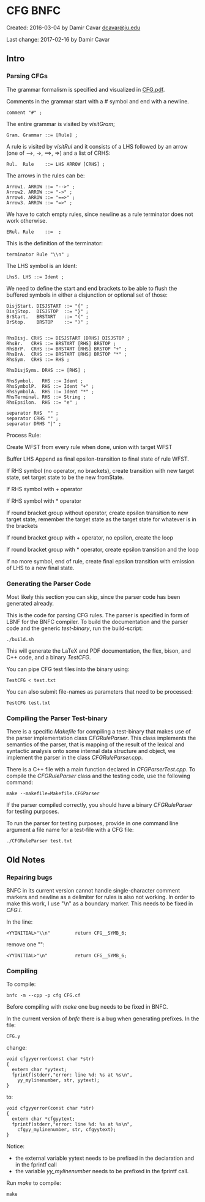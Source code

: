 # CFG BNFC

Created: 2016-03-04 by Damir Cavar <dcavar@iu.edu>

Last change: 2017-02-16 by Damir Cavar



## Intro


### Parsing CFGs

The grammar formalism is specified and visualized in [CFG.pdf](file://CFG.pdf).

Comments in the grammar start with a # symbol and end with a newline.

    comment "#" ;

The entire grammar is visited by *visitGram*;

    Gram. Grammar ::= [Rule] ;

A rule is visited by *visitRul* and it consists of a LHS followed by an arrow (one of -->, ->, ==>, =>) and a list of CRHS:

    Rul.  Rule    ::= LHS ARROW [CRHS] ;

The arrows in the rules can be:

    Arrow1. ARROW ::= "-->" ;
    Arrow2. ARROW ::= "->" ;
    Arrow4. ARROW ::= "==>" ;
    Arrow3. ARROW ::= "=>" ;

We have to catch empty rules, since newline as a rule terminator does not work otherwise.

    ERul. Rule    ::=  ;

This is the definition of the terminator:

    terminator Rule "\\n" ;

The LHS symbol is an Ident:

    LhsS. LHS ::= Ident ;

We need to define the start and end brackets to be able to flush the buffered symbols in either a disjunction or optional set of those:

    DisjStart. DISJSTART ::= "{" ;
    DisjStop.  DISJSTOP  ::= "}" ;
    BrStart.   BRSTART   ::= "(" ;
    BrStop.    BRSTOP    ::= ")" ;


    RhsDisj. CRHS ::= DISJSTART [DRHS] DISJSTOP ;
    RhsBr.   CRHS ::= BRSTART [RHS] BRSTOP ;
    RhsBrP.  CRHS ::= BRSTART [RHS] BRSTOP "+" ;
    RhsBrA.  CRHS ::= BRSTART [RHS] BRSTOP "*" ;
    RhsSym.  CRHS ::= RHS ;

    RhsDisjSyms. DRHS ::= [RHS] ;

    RhsSymbol.   RHS ::= Ident ;
    RhsSymbolP.  RHS ::= Ident "+" ;
    RhsSymbolA.  RHS ::= Ident "*" ;
    RhsTerminal. RHS ::= String ;
    RhsEpsilon.  RHS ::= "e" ;

    separator RHS  "" ;
    separator CRHS "" ;
    separator DRHS "|" ;



Process Rule:

Create WFST from every rule
when done, union with target WFST

Buffer LHS
Append as final epsilon-transition to final state of rule WFST.

If RHS symbol (no operator, no brackets), create transition with new target state, set target state to be the new fromState.

If RHS symbol with + operator

If RHS symbol with * operator

If round bracket group without operator, create epsilon transition to new target state, remember the target state as the target state for whatever is in the brackets

If round bracket group with + operator, no epsilon, create the loop

If round bracket group with * operator, create epsilon transition and the loop

If no more symbol, end of rule, create final epsilon transition with emission of LHS to a new final state.





### Generating the Parser Code

Most likely this section you can skip, since the parser code has been generated already.

This is the code for parsing CFG rules. The parser is specified in form of LBNF for the BNFC compiler.
To build the documentation and the parser code and the generic *test-binary*, run the build-script:

    ./build.sh

This will generate the LaTeX and PDF documentation, the flex, bison, and C++ code, and a binary *TestCFG*.

You can pipe CFG test files into the binary using:

    TestCFG < test.txt

You can also submit file-names as parameters that need to be processed:

    TestCFG test.txt


### Compiling the Parser Test-binary

There is a specific *Makefile* for compiling a test-binary that makes use of the parser implementation class
*CFGRuleParser*. This class implements the semantics of the parser, that is mapping of the result of the lexical and
syntactic analysis onto some internal data structure and object, we implement the parser in the class
*CFGRuleParser.cpp*.

There is a C++ file with a main function declared in *CFGParserTest.cpp*. To compile the *CFGRuleParser* class and
the testing code, use the following command:

    make --makefile=Makefile.CFGParser

If the parser compiled correctly, you should have a binary *CFGRuleParser* for testing purposes.

To run the parser for testing purposes, provide in one command line argument a file name for a test-file with
a CFG file:

    ./CFGRuleParser test.txt




## Old Notes

### Repairing bugs

BNFC in its current version cannot handle single-character comment markers and newline as a delimiter for rules is
also not working. In order to make this work, I use "\\n" as a boundary marker. This needs to be fixed in *CFG.l*. 

In the line:

    <YYINITIAL>"\\n"      	 return CFG__SYMB_6;

remove one "\":

    <YYINITIAL>"\n"      	 return CFG__SYMB_6;


### Compiling

To compile:

    bnfc -m --cpp -p cfg CFG.cf

Before compiling with *make* one bug needs to be fixed in BNFC.

In the current version of *bnfc* there is a bug when generating prefixes. In the file:

	CFG.y

change:

	void cfgyyerror(const char *str)
	{
	  extern char *yytext;
	  fprintf(stderr,"error: line %d: %s at %s\n", 
	    yy_mylinenumber, str, yytext);
	}
	
to:

	void cfgyyerror(const char *str)
	{
	  extern char *cfgyytext;
	  fprintf(stderr,"error: line %d: %s at %s\n", 
	    cfgyy_mylinenumber, str, cfgyytext);
	}

Notice:

* the external variable yytext needs to be prefixed in the declaration and in the fprintf call
* the variable *yy_mylinenumber* needs to be prefixed in the fprintf call.

Run *make* to compile:

    make

